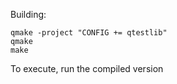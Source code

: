 Building:

```
qmake -project "CONFIG += qtestlib"
qmake
make
```

To execute, run the compiled version